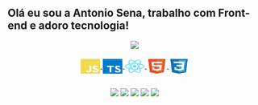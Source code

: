 ## Olá eu sou a Antonio Sena, trabalho com Front-end e adoro tecnologia!


<div align="center">
  <a href="https://github.com/acarlossena">
  <img height="180em" src="https://github-readme-stats.vercel.app/api?username=acarlossena&show_icons=true&theme=dark&include_all_commits=true&count_private=true"/>
  
 
  <div style="display: inline_block"><br>
      <img align="center" alt="acarlossena-Js" height="30" width="40" src="https://raw.githubusercontent.com/devicons/devicon/master/icons/javascript/javascript-plain.svg">
      <img align="center" alt="acarlossena-Ts" height="30" width="40" src="https://raw.githubusercontent.com/devicons/devicon/master/icons/typescript/typescript-plain.svg">
      <img align="center" alt="acarlossena-React" height="30" width="40" src="https://raw.githubusercontent.com/devicons/devicon/master/icons/react/react-original.svg">
      <img align="center" alt="acarlossena-HTML" height="30" width="40" src="https://raw.githubusercontent.com/devicons/devicon/master/icons/html5/html5-original.svg">
      <img align="center" alt="acarlossena-CSS" height="30" width="40" src="https://raw.githubusercontent.com/devicons/devicon/master/icons/css3/css3-original.svg">
  
</div>
  
  ##
<div> 
  
  <a href="https://instagram.com/acarlossena" target="_blank"><img src="https://img.shields.io/badge/-Instagram-%23E4405F?style=for-the-badge&logo=instagram&logoColor=white" target="_blank"></a>
 <a href="https://www.twitch.tv/acarlossena" target="_blank"><img src="https://img.shields.io/badge/Twitch-9146FF?style=for-the-badge&logo=twitch&logoColor=white" target="_blank"></a>
 <a href="https://discord.gg/#8953" target="_blank"><img src="https://img.shields.io/badge/Discord-7289DA?style=for-the-badge&logo=discord&logoColor=white" target="_blank"></a> 
  <a href = "mailto:ti.antoniosena@gmail.com"><img src="https://img.shields.io/badge/-Gmail-%23333?style=for-the-badge&logo=gmail&logoColor=white" target="_blank"></a>
  <a href="https://www.linkedin.com/in/antonio-sena-20207231" target="_blank"><img src="https://img.shields.io/badge/-LinkedIn-%230077B5?style=for-the-badge&logo=linkedin&logoColor=white" target="_blank"></a> 
 
 
 
</div>
